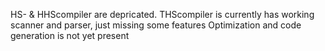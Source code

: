 HS- & HHScompiler are depricated. 
THScompiler is currently has working scanner and parser, just missing some features
Optimization and code generation is not yet present
